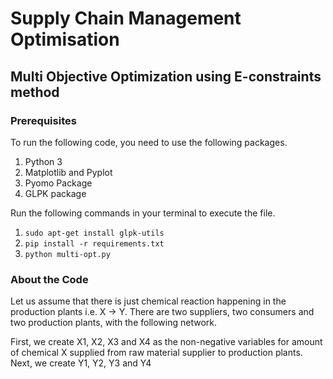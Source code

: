 # Supply Chain Management Optimisation

## Multi Objective Optimization using E-constraints method

### Prerequisites
To run the following code, you need to use the following packages.
1. Python 3
1. Matplotlib and Pyplot
1. Pyomo Package
1. GLPK package

Run the following commands in your terminal to execute the file.
1. `sudo apt-get install glpk-utils`
2. `pip install -r requirements.txt`
3. `python multi-opt.py`

### About the Code
Let us assume that there is just chemical reaction happening in the production plants i.e. 
X -> Y.
There are two suppliers, two consumers and two production plants, with the following network.

First, we create X1, X2, X3 and X4 as the non-negative variables for amount of chemical X supplied from raw material supplier to production plants.
Next, we create Y1, Y2, Y3 and Y4